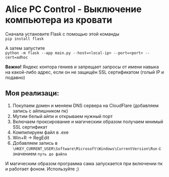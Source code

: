 # Alice PC Control - Выключение компьютера из кровати

Сначала установите Flask с помощью этой команды\
`pip install flask`

А затем запустите\
`python -m flask --app main.py --host=<local-ip> --port=<port> --cert=adhoc`

<b>Важно!</b> Яндекс контора гениев и запрещает запросы от имени навыка 
на какой-либо адрес, если он не защищён SSL сертификатом (голый IP и подавно)


## Моя реализаци:
1. Покупаем домен и меняем DNS сервера на CloudFlare (добавляем запись с айпишником пк)
2. Мутим белый айпи и открываем нужный порт
3. Включаем проксирование и магическим образом получаем мнимый SSL сертификат
4. Компилируем файл в .exe
5. Win+R -> RegEdit
6. Добавляем запись в `\HKEY_CURRENT_USER\Software\Microsoft\Windows\CurrentVersion\Run` с значением `путь до файла`

И магическим образом программа сама запускается при включении пк и работает фоном. Используйте ;)